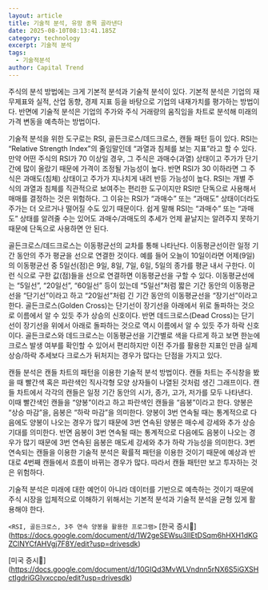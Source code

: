 ```yaml
---
layout: article
title: 기술적 분석, 유망 종목 골라낸다
date: 2025-08-10T08:13:41.185Z
category: technology
excerpt: 기술적 분석
tags:
  - 기술적분석
author: Capital Trend
---
```

주식의 분석 방법에는 크게 기본적 분석과 기술적 분석이 있다.
기본적 분석은 기업의 재무제표와 실적, 산업 동향, 경제 지표 등을 바탕으로 기업의 내재가치를 평가하는 방법이다.
반면에 기술적 분석은 기업의 주가와 주식 거래량의 움직임을 차트로 분석해 미래의 가격 변동을 예측하는 방법이다.

기술적 분석을 위한 도구로는 RSI, 골든크로스/데드크로스, 캔들 패턴 등이 있다.
RSI는 “Relative Strength Index”의 줄임말인데 “과열과 침체를 보는 지표”라고 할 수 있다.
만약 어떤 주식의 RSI가 70 이상일 경우, 그 주식은 과매수(과열) 상태이고 주가가 단기간에 많이 올랐기 때문에 가격이 조정될 가능성이 높다. 반면 RSI가 30 이하라면 그 주식은 과매도(침체) 상태이고 주가가 지나치게 내려 반등 가능성이 높다.
RSI는 개별 주식의 과열과 침체를 직관적으로 보여주는 편리한 도구이지만 RSI만 단독으로 사용해서 매매를 결정하는 것은 위험하다. 그 이유는 RSI가 “과매수” 또는 “과매도” 상태이더라도 주가는 더 오르거나 떨어질 수도 있기 때문이다.
쉽게 말해 RSI는 “과매수” 또는 “과매도” 상태를 알려줄 수는 있어도 과매수/과매도의 추세가 언제 끝날지는 알려주지 못하기 때문에 단독으로 사용하면 안 된다.

골든크로스/데드크로스는 이동평균선의 교차를 통해 나타난다.
이동평균선이란 일정 기간 동안의 주가 평균을 선으로 연결한 것이다. 예를 들어 오늘이 10일이라면 어제(9일)의 이동평균선 중 5일선(점)은 9일, 8일, 7일, 6일, 5일의 종가를 평균 내서 구한다. 이런 식으로 구한 값(점)들을 선으로 연결하면 이동평균선을 구할 수 있다.
이동평균선에는 “5일선”, “20일선”, “60일선” 등이 있는데 “5일선”처럼 짧은 기간 동안의 이동평균선을 “단기선”이라고 하고 “20일선”처럼 긴 기간 동안의 이동평균선을 “장기선”이라고 한다.
골든크로스(Golden Cross)는 단기선이 장기선을 아래에서 위로 돌파하는 것으로 이름에서 알 수 있듯 주가 상승의 신호이다.
반면 데드크로스(Dead Cross)는 단기선이 장기선을 위에서 아래로 돌파하는 것으로 역시 이름에서 알 수 있듯 주가 하락 신호이다.
골든크로스와 데드크로스는 이동평균선을 기간별로 색을 다르게 하고 보면 한눈에 크로스 발생 여부를 확인할 수 있어서 편리하지만 이전 주가를 활용한 지표인 만큼 실제 상승/하락 추세보다 크로스가 뒤처지는 경우가 많다는 단점을 가지고 있다.

캔들 분석은 캔들 차트의 패턴을 이용한 기술적 분석 방법이다.
캔들 차트는 주식창을 봤을 때 빨간색 혹은 파란색인 직사각형 모양 상자들이 나열된 것처럼 생긴 그래프이다.
캔들 차트에서 각각의 캔들은 일정 기간 동안의 시가, 종가, 고가, 저가를 모두 나타낸다. 이때 빨간색인 캔들을 “양봉”이라고 하고 파란색인 캔들을 “음봉”이라고 한다. 양봉은 “상승 마감”을, 음봉은 “하락 마감”을 의미한다.
양봉이 3번 연속될 때는 통계적으로 다음에도 양봉이 나오는 경우가 많기 때문에 3번 연속된 양봉은 매수세 강세와 추가 상승 기대를 의미한다.
반면 음봉이 3번 연속될 때는 통계적으로 다음에도 음봉이 나오는 경우가 많기 때문에 3번 연속된 음봉은 매도세 강세와 추가 하락 가능성을 의미한다.
3번 연속되는 캔들을 이용한 기술적 분석은 확률적 패턴을 이용한 것이기 때문에 예상과 반대로 4번째 캔들에서 흐름이 바뀌는 경우가 많다. 따라서 캔들 패턴만 보고 투자하는 것은 위험하다.

기술적 분석은 미래에 대한 예언이 아니라 데이터를 기반으로 예측하는 것이기 때문에 주식 시장을 입체적으로 이해하기 위해서는 기본적 분석과 기술적 분석을 균형 있게 활용해야 한다.

`<RSI, 골든크로스, 3주 연속 양봉을 활용한 프로그램>`
[한국 증시🔗]
(https://docs.google.com/document/d/1W2geSEWsu3IIEtDSqm6hHXH1dKGZClNYCfAHVgj7F8Y/edit?usp=drivesdk)

[미국 증시🔗]
(https://docs.google.com/document/d/10GIQd3MvWLVndnn5rNX6S5iGXSHctIgdriGGIvxccpo/edit?usp=drivesdk)
